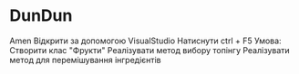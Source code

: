 # DunDun
Amen
Відкрити за допомогою VisualStudio
Натиснути ctrl + F5
Умова:
Створити клас "Фрукти"
Реалізувати метод вибору топінгу
Реалізувати  метод для перемішування інгредієнтів
